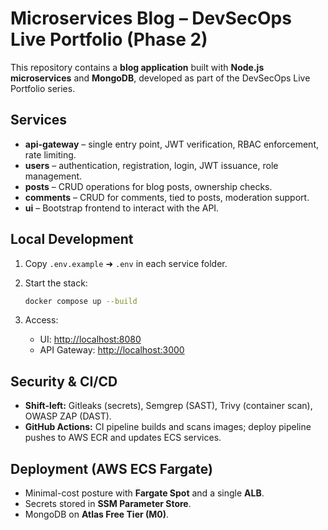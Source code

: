 # Microservices Blog – DevSecOps Live Portfolio (Phase 2)

This repository contains a **blog application** built with **Node.js microservices** and **MongoDB**, developed as part of the DevSecOps Live Portfolio series.

## Services

* **api-gateway** – single entry point, JWT verification, RBAC enforcement, rate limiting.
* **users** – authentication, registration, login, JWT issuance, role management.
* **posts** – CRUD operations for blog posts, ownership checks.
* **comments** – CRUD for comments, tied to posts, moderation support.
* **ui** – Bootstrap frontend to interact with the API.

## Local Development

1. Copy `.env.example` ➜ `.env` in each service folder.
2. Start the stack:

   ```bash
   docker compose up --build
   ```
3. Access:

   * UI: [http://localhost:8080](http://localhost:8080)
   * API Gateway: [http://localhost:3000](http://localhost:3000)

## Security & CI/CD

* **Shift-left:** Gitleaks (secrets), Semgrep (SAST), Trivy (container scan), OWASP ZAP (DAST).
* **GitHub Actions:** CI pipeline builds and scans images; deploy pipeline pushes to AWS ECR and updates ECS services.

## Deployment (AWS ECS Fargate)

* Minimal-cost posture with **Fargate Spot** and a single **ALB**.
* Secrets stored in **SSM Parameter Store**.
* MongoDB on **Atlas Free Tier (M0)**.
